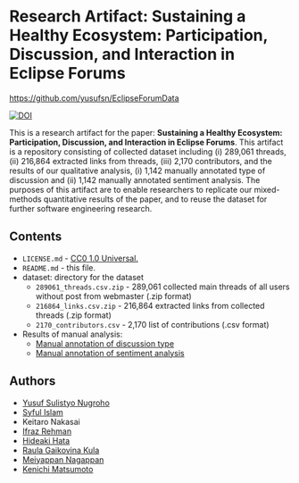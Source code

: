 # Research Artifact: Sustaining a Healthy Ecosystem: Participation, Discussion, and Interaction in Eclipse Forums

https://github.com/yusufsn/EclipseForumData

[![DOI](https://zenodo.org/badge/DOI/10.5281/zenodo.4451766.svg)](https://doi.org/10.5281/zenodo.4451766)

This is a research artifact for the paper: **Sustaining a Healthy Ecosystem: Participation, Discussion, and Interaction in Eclipse Forums**. This artifact is a repository consisting of collected dataset including (i) 289,061 threads, (ii) 216,864 extracted links from threads, (iii) 2,170 contributors, and the results of our qualitative analysis, (i) 1,142 manually annotated type of discussion and (ii) 1,142 manually annotated sentiment analysis. The purposes of this artifact are to enable researchers to replicate our mixed-methods quantitative results of the paper, and to reuse the dataset for further software engineering research.

## Contents
* `LICENSE.md` - [CC0 1.0 Universal.](https://creativecommons.org/publicdomain/zero/1.0/)
* `README.md` - this file.
* dataset: directory for the dataset
  * `289061_threads.csv.zip` - 289,061 collected main threads of all users without post from webmaster (.zip format)
  * `216864_links.csv.zip` - 216,864 extracted links from collected threads (.zip format)
  * `2170_contributors.csv` - 2,170 list of contributions (.csv format)
* Results of manual analysis:
  * [Manual annotation of discussion type](https://docs.google.com/spreadsheets/d/e/2PACX-1vQoRpcbrV66OEB4vaCG9Njq65zW7XpLRITYG3BlUOoa_DmeOKcdQIgYJ8y2aSlmL3y9bCUhjpP3rYmT/pubhtml)
  * [Manual annotation of sentiment analysis](https://docs.google.com/spreadsheets/d/e/2PACX-1vQfyvsP1Zq3b9p_BYwkkgYXuEePJB6sIroC47jOUMcR5P8t7DCJFNpOJD565SPgqi--L3AAIQWs2kC5/pubhtml)
  
## Authors
- [Yusuf Sulistyo Nugroho](https://yusufsn.github.io/)
- [Syful Islam](https://syful-is.github.io/)
- Keitaro Nakasai
- [Ifraz Rehman](https://ifrazrehman.github.io/)
- [Hideaki Hata](https://hideakihata.github.io/)
- [Raula Gaikovina Kula](https://raux.github.io/)
- [Meiyappan Nagappan](https://cs.uwaterloo.ca/~m2nagapp/)
- [Kenichi Matsumoto](https://matsumotokenichi.github.io/)
